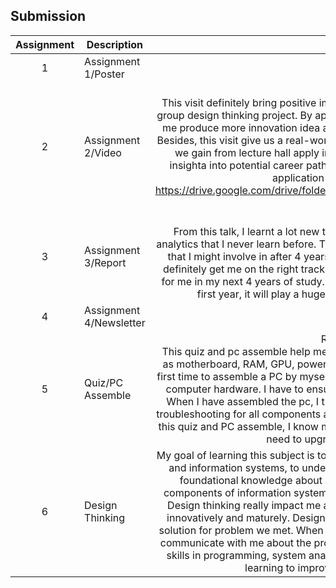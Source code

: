## Submission
| Assignment | Description  | Reflection |
| :-----: |  ------ | :-----: | 
| 1 | Assignment 1/Poster | Reflection 1 <br> aaaa| 
| 2 | Assignment 2/Video | Reflection 2 <br> This visit definitely bring positive impact to me. This visit give me inspiration for my group design thinking project. By apllying real-world insights to my coursework, it let me produce more innovation idea and enhance my project quality in the meantime. Besides, this visit give us a real-world scenarios that let us know how the knowledge we gain from lecture hall apply in an industry. This visit also gives us valuable insighta into potential career paths. This can make us discover specific areas of application that align to our interest. <br> https://drive.google.com/drive/folders/1Dq5C8PDExWydHJ8A3ihGCFXFyW6USKns?usp=sharing| 
| 3 | Assignment 3/Report | Reflection 3 <br> From this talk, I learnt a lot new things that related to system development and analytics that I never learn before. This talk gives me a view of the career opportunity that I might involve in after 4 years of study in UTM. The tips given by Ms.Qistina definitely get me on the right track towards my goal, it will definitely be very useful for me in my next 4 years of study. I feel grateful to attend this talk when I am in my first year, it will play a huge role to impact me to be a better student. | 
| 4 | Assignment 4/Newsletter | Reflection 4 <br>|
| 5 | Quiz/PC Assemble | Reflection Quiz <br> This quiz and pc assemble help me to understand components of a computer such as motherboard, RAM, GPU, power supply unit, cooling system and so on. This is a first time to assemble a PC by myself. I gain a lot of knowledge and experience about computer hardware. I have to ensure all the cables is connecting to the right port. When I have assembled the pc, I try to start up it, but it failed at the first time. I do troubleshooting for all components and cables to ensure the connection is tight. After this quiz and PC assemble, I know more about my PC, so there will be no problem if I need to upgrade any components in it. |
| 6 | Design Thinking  |My goal of learning this subject is to acquire a thorough understanding of technology and information systems, to understand how can it apply in real-life. Now I have foundational knowledge about it this subject, it makes me understand basic components of information system viz computer hardware, software and network. Design thinking really impact me a lot, it encourages me to think more creatively, innovatively and maturely. Design thinking allows me to create and provide some solution for problem we met. When I provide any solution, my teammates will always communicate with me about the pros and cons of my solution. I plan to enhance my skills in programming, system analysis and database management by continuous learning to improve my potential in the industry.|
